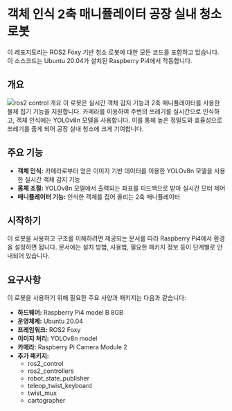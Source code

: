 # 객체 인식 2축 매니퓰레이터 공장 실내 청소 로봇

이 레포지토리는 ROS2 Foxy 기반 청소 로봇에 대한 모든 코드를 포함하고 있습니다. 이 소스코드는 Ubuntu 20.04가 설치된 Raspberry Pi4에서 작동합니다.

## 개요
![ros2 control 개요](https://github.com/hallowmelting/ObjRecognizer-Manipulator-Robot/assets/40587712/5785ed03-baf6-4d9a-ad5f-9d74604b11cc)
이 로봇은 실시간 객체 감지 기능과 2축 매니퓰레이터를 사용한 물체 집기 기능을 지원합니다. 카메라를 이용하여 주변의 쓰레기를 실시간으로 인식하고, 객체 인식에는 YOLOv8n 모델을 사용합니다. 이를 통해 높은 정밀도와 효율성으로 쓰레기를 줍게 되어 공장 실내 청소에 크게 기여합니다.

## 주요 기능

- **객체 인식:** 카메라로부터 얻은 이미지 기반 데이터를 이용한 YOLOv8n 모델을 사용한 실시간 객체 감지 기능
- **몸체 조절:** YOLOv8n 모델에서 출력되는 좌표를 피드백으로 받아 실시간 모터 제어 
- **매니퓰레이터 기능:** 인식한 객체를 집어 올리는 2축 매니퓰레이터

## 시작하기
이 로봇을 사용하고 구조를 이해하려면 제공되는 문서를 따라 Raspberry Pi4에서 환경을 설정하면 됩니다. 문서에는 설치 방법, 사용법, 필요한 패키지 정보 등이 단계별로 안내되어 있습니다.

## 요구사항
이 로봇을 사용하기 위해 필요한 주요 사양과 패키지는 다음과 같습니다:

- **하드웨어:** Raspberry Pi4 model B 8GB
- **운영체제:** Ubuntu 20.04
- **프레임워크:** ROS2 Foxy
- **이미지 처리:** YOLOv8n model
- **카메라:** Raspberry Pi Camera Module 2
- **추가 패키지:** 
    - ros2_control
    - ros2_controllers
    - robot_state_publisher
    - teleop_twist_keyboard
    - twist_mux
    - cartographer
